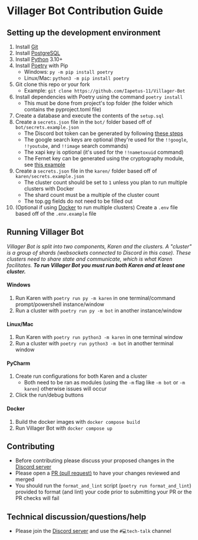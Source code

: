 # Villager Bot Contribution Guide

## Setting up the development environment
1. Install [Git](https://git-scm.com/)
2. Install [PostgreSQL](https://www.postgresql.org/)
4. Install [Python](https://python.org) 3.10+
5. Install [Poetry](https://python-poetry.org) with Pip
    - Windows: `py -m pip install poetry`
    - Linux/Mac: `python3 -m pip install poetry`
6. Git clone this repo or your fork
    - Example: `git clone https://github.com/Iapetus-11/Villager-Bot`
7. Install dependencies with Poetry using the command `poetry install`
    - This must be done from project's top folder (the folder which contains the pyproject.toml file)
8. Create a database and execute the contents of the `setup.sql`
9. Create a `secrets.json` file in the `bot/` folder based off of `bot/secrets.example.json`
    - The Discord bot token can be generated by following [these steps](https://discordpy.readthedocs.io/en/stable/discord.html)
    - The google search keys are optional (they're used for the `!!google`, `!!youtube`, and `!!image` search commands)
    - The xapi key is optional (it's used for the `!!nametoxuid` command)
    - The Fernet key can be generated using the cryptography module, see [this example](https://cryptography.io/en/latest/fernet/#)
10. Create a `secrets.json` file in the `karen/` folder based off of `karen/secrets.example.json`
    - The cluster count should be set to `1` unless you plan to run multiple clusters with Docker
    - The shard count must be a multiple of the cluster count
    - The top.gg fields do not need to be filled out
11. (Optional if using [Docker](https://docker.com/) to run multiple clusters) Create a `.env` file based off of the `.env.example` file

## Running Villager Bot
*Villager Bot is split into two components, Karen and the clusters. A "cluster" is a group of shards (websockets connected to Discord in this case). These clusters need to share state and communicate, which is what Karen facilitates. **To run Villager Bot you must run both Karen and at least one cluster.***
#### Windows
1. Run Karen with `poetry run py -m karen` in one terminal/command prompt/powershell instance/window
2. Run a cluster with `poetry run py -m bot` in another instance/window
#### Linux/Mac
1. Run Karen with `poetry run python3 -m karen` in one terminal window
2. Run a cluster with `poetry run python3 -m bot` in another terminal window
#### PyCharm
1. Create run configurations for both Karen and a cluster
    - Both need to be ran as modules (using the `-m` flag like `-m bot` or `-m karen`) otherwise issues will occur
2. Click the run/debug buttons
#### Docker
1. Build the docker images with `docker compose build`
2. Run Villager Bot with `docker compose up`

## Contributing
- Before contributing please discuss your proposed changes in the [Discord server](https://discord.gg/39DwwUV)
- Please open a [PR (pull request)](https://github.com/Iapetus-11/Villager-Bot/pulls) to have your changes reviewed and merged
- You should run the `format_and_lint` script (`poetry run format_and_lint`) provided to format (and lint) your code prior to submitting your PR or the PR checks will fail

## Technical discussion/questions/help
- Please join the [Discord server](https://discord.gg/39DwwUV) and use the `#💻tech-talk` channel
